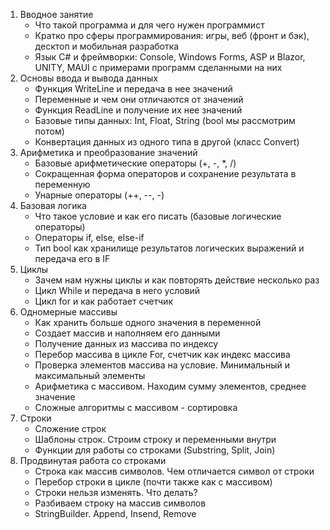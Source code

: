 1. Вводное занятие
	* Что такой программа и для чего нужен программист
	* Кратко про сферы программирования: игры, веб (фронт и бэк), десктоп и мобильная разработка
	* Язык С# и фреймворки: Console, Windows Forms, ASP и Blazor, UNITY, MAUI с примерами программ сделанными на них
2.  Основы ввода и вывода данных
	* Функция WriteLine и передача в нее значений
	* Переменные и чем они отличаются от значений
	* Функция ReadLine и получение их нее значений
	* Базовые типы данных: Int, Float, String (bool мы рассмотрим потом)
	* Конвертация данных из одного типа в другой (класс Convert)
3. Арифметика и преобразование значений
	* Базовые арифметические операторы (+, -, \*, /)
	* Сокращенная форма операторов и сохранение результата в переменную
	* Унарные операторы (++, --, -)
4. Базовая логика
	* Что такое условие и как его писать (базовые логические операторы)
	* Операторы if, else, else-if
	* Тип bool как хранилище результатов логических выражений и передача его в IF
5. Циклы
	* Зачем нам нужны циклы и как повторять действие несколько раз
	* Цикл While и передача в него условий
	* Цикл for и как работает счетчик
6. Одномерные массивы
	* Как хранить больше одного значения в переменной
	* Создает массив и наполняем его данными
	* Получение данных из массива по индексу
	* Перебор массива в цикле For, счетчик как индекс массива
	* Проверка элементов массива на условие. Минимальный и максимальный элементы
	* Арифметика с массивом. Находим сумму элементов, среднее значение
	* Сложные алгоритмы с массивом - сортировка
7. Строки
	* Сложение строк
	* Шаблоны строк. Строим строку и переменными внутри
	* Функции для работы со строками (Substring, Split, Join)
8. Продвинутая работа со строками
	* Строка как массив символов. Чем отличается символ от строки
	* Перебор строки в цикле (почти также как с массивом)
	* Строки нельзя изменять. Что делать?
	* Разбиваем строку на массив символов
	* StringBuilder. Append, Insend, Remove